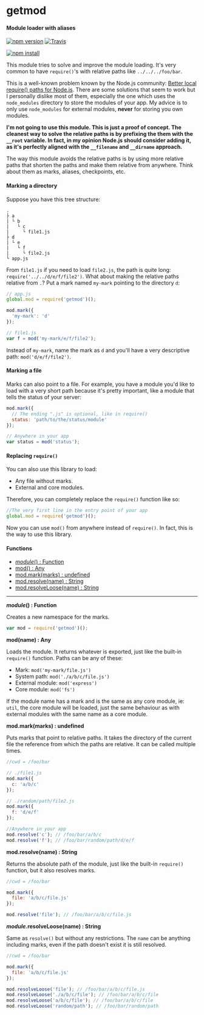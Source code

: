 getmod
======

#### Module loader with aliases ####

[![npm version][npm-version-image]][npm-url]
[![Travis][travis-image]][travis-url]

[![npm install][npm-install-image]][npm-url]

This module tries to solve and improve the module loading. It's very common to have `require()`'s with relative paths like `../../../foo/bar`.

This is a well-known problem known by the Node.js community: [Better local require() paths for Node.js][better-require]. There are some solutions that seem to work but I personally dislike most of them, especially the one which uses the `node_modules` directory to store the modules of your app. My advice is to only use `node_modules` for external modules, __never__ for storing you own modules.

**I'm not going to use this module. This is just a proof of concept. The cleanest way to solve the relative paths is by prefixing the them with the `__root` variable. In fact, in my opinion Node.js should consider adding it, as it's perfectly aligned with the `__filename` and `__dirname` approach.**

The way this module avoids the relative paths is by using more relative paths that shorten the paths and make them relative from anywhere. Think about them as marks, aliases, checkpoints, etc.

#### Marking a directory ####

Suppose you have this tree structure:

```
.
├ a
| └ b
|   └ c
|     └ file1.js
├ d
| └ e
|   └ f
|     └ file2.js
└ app.js
```

From `file1.js` if you need to load `file2.js`, the path is quite long: `require('../../d/e/f/file2')`. What about making the relative paths relative from `.`? Put a mark named `my-mark` pointing to the directory `d`:

```javascript
// app.js
global.mod = require('getmod')();

mod.mark({
  'my-mark': 'd'
});

// file1.js
var f = mod('my-mark/e/f/file2');
```

Instead of `my-mark`, name the mark as `d` and you'll have a very descriptive path: `mod('d/e/f/file2')`.

#### Marking a file ####

Marks can also point to a file. For example, you have a module you'd like to load with a very short path because it's pretty important, like a module that tells the status of your server:

```javascript
mod.mark({
  // The ending ".js" is optional, like in require()
  status: 'path/to/the/status/module'
});

// Anywhere in your app
var status = mod('status');
```

#### Replacing `require()` ####

You can also use this library to load:

- Any file without marks.
- External and core modules.

Therefore, you can completely replace the `require()` function like so:

```javascript
//The very first line in the entry point of your app
global.mod = require('getmod')();
```

Now you can use `mod()` from anywhere instead of `require()`. In fact, this is the way to use this library.

#### Functions ####

- [_module_() : Function](#create)
- [mod() : Any](#load)
- [mod.mark(marks) : undefined](#mark)
- [mod.resolve(name) : String](#resolve)
- [mod.resolveLoose(name) : String](#resolveLoose)

---

<a name="create"></a>
___module_() : Function__

Creates a new namespace for the marks.

```javascript
var mod = require('getmod')();
```

<a name="load"></a>
__mod(name) : Any__

Loads the module. It returns whatever is exported, just like the built-in `require()` function. Paths can be any of these:

- Mark: `mod('my-mark/file.js')`
- System path: `mod('./a/b/c/file.js')`
- External module: `mod('express')`
- Core module: `mod('fs')`

If the module name has a mark and is the same as any core module, ie: `util`, the core module will be loaded, just the same behaviour as with external modules with the same name as a core module.

<a name="mark"></a>
__mod.mark(marks) : undefined__

Puts marks that point to relative paths. It takes the directory of the current file the reference from which the paths are relative. It can be called multiple times.

```javascript
//cwd = /foo/bar

// ./file1.js
mod.mark({
  c: 'a/b/c'
});

// ./random/path/file2.js
mod.mark({
  f: 'd/e/f'
});

//Anywhere in your app
mod.resolve('c'); // /foo/bar/a/b/c
mod.resolve('f'); // /foo/bar/random/path/d/e/f
```

<a name="resolve"></a>
__mod.resolve(name) : String__

Returns the absolute path of the module, just like the built-in `require()` function, but it also resolves marks.

```javascript
//cwd = /foo/bar

mod.mark({
  file: 'a/b/c/file.js'
});

mod.resolve('file'); // /foo/bar/a/b/c/file.js
```

<a name="resolveLoose"></a>
___module_.resolveLoose(name) : String__

Same as `resolve()` but without any restrictions. The `name` can be anything including marks, even if the path doesn't exist it is still resolved.

```javascript
//cwd = /foo/bar

mod.mark({
  file: 'a/b/c/file.js'
});

mod.resolveLoose('file'); // /foo/bar/a/b/c/file.js
mod.resolveLoose('./a/b/c/file'); // /foo/bar/a/b/c/file
mod.resolveLoose('a/b/c/file'); // /foo/bar/a/b/c/file
mod.resolveLoose('random/path'); // /foo/bar/random/path
```

[npm-version-image]: http://img.shields.io/npm/v/getmod.svg
[npm-install-image]: https://nodei.co/npm/getmod.png?mini=true
[npm-url]: https://npmjs.org/package/getmod
[travis-image]: http://img.shields.io/travis/gagle/node-getmod.svg
[travis-url]: https://travis-ci.org/gagle/node-getmod
[better-require]: https://gist.github.com/branneman/8048520
